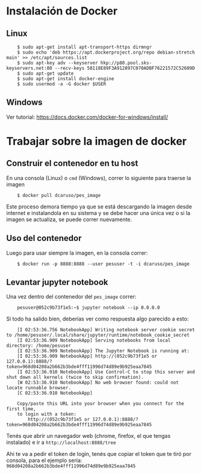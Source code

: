 # Instalación de Docker

## Linux

```
    $ sudo apt-get install apt-transport-https dirmngr
    $ sudo echo 'deb https://apt.dockerproject.org/repo debian-stretch main' >> /etc/apt/sources.list
    $ sudo apt-key adv --keyserver hkp://p80.pool.sks-keyservers.net:80 --recv-keys 58118E89F3A912897C070ADBF76221572C52609D
    $ sudo apt-get update
    $ sudo apt-get install docker-engine
    $ sudo usermod -a -G docker $USER
```

## Windows

Ver tutorial: https://docs.docker.com/docker-for-windows/install/

# Trabajar sobre la imagen de docker

## Construir el contenedor en tu host

En una consola (Linux) o `cmd` (Windows), correr lo siguiente para traerse la imagen

```
	$ docker pull dcaruso/pes_image
```

Este proceso demora tiempo ya que se está descargando la imagen desde internet e instalandola en su sistema y se debe hacer una única vez o si la imagen se actualiza, se puede correr nuevamente.

## Uso del contenedor

Luego para usar siempre la imagen, en la consola correr:

```
 	$ docker run -p 8888:8888 --user pesuser -t -i dcaruso/pes_image
```

## Levantar jupyter notebook

Una vez dentro del contenedor del `pes_image` correr:

```
	pesuser@052c9b73f1e5:~$ jupyter notebook --ip 0.0.0.0
```

Si todo ha salido bien, deberías ver como respuesta algo parecido a esto:

```
	[I 02:53:36.756 NotebookApp] Writing notebook server cookie secret to /home/pesuser/.local/share/jupyter/runtime/notebook_cookie_secret
	[I 02:53:36.909 NotebookApp] Serving notebooks from local directory: /home/pesuser
	[I 02:53:36.909 NotebookApp] The Jupyter Notebook is running at:
	[I 02:53:36.909 NotebookApp] http://(052c9b73f1e5 or 127.0.0.1):8888/?token=968d04208a2b662b3bde4fff11996d74d89e9b925eaa7845
	[I 02:53:36.910 NotebookApp] Use Control-C to stop this server and shut down all kernels (twice to skip confirmation).
	[W 02:53:36.910 NotebookApp] No web browser found: could not locate runnable browser.
	[C 02:53:36.910 NotebookApp] 
    
    Copy/paste this URL into your browser when you connect for the first time,
    to login with a token:
        http://(052c9b73f1e5 or 127.0.0.1):8888/?token=968d04208a2b662b3bde4fff11996d74d89e9b925eaa7845
```

Tenés que abrir un navegador web (chrome, firefox, el que tengas instalado) e ir a `http://localhost:8888/tree`

Ahi te va a pedir el token de login, tenés que copiar el token que te tiró por consola, para el ejemplo sería: `968d04208a2b662b3bde4fff11996d74d89e9b925eaa7845`
